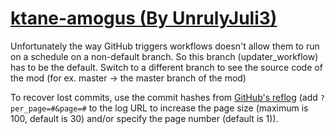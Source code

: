# [ktane-amogus (By UnrulyJuli3)](https://github.com/UnrulyJuli3/ktane-amogus)

Unfortunately the way GitHub triggers workflows doesn't allow them to run on a schedule on a non-default branch. So this branch (updater_workflow) has to be the default. Switch to a different branch to see the source code of the mod (for ex. master -> the master branch of the mod)

To recover lost commits, use the commit hashes from [GitHub's reflog](https://api.github.com/repos/KtaneModules/ktane-amogus-UnrulyJuli3/events) (add `?per_page=#&page=#` to the log URL to increase the page size (maximum is 100, default is 30) and/or specify the page number (default is 1)).
